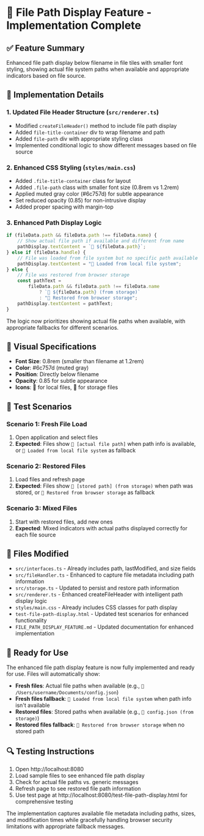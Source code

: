 # 📁 File Path Display Feature - Implementation Complete

## ✅ **Feature Summary**

Enhanced file path display below filename in file tiles with smaller font styling, showing actual file system paths when available and appropriate indicators based on file source.

## 🎯 **Implementation Details**

### 1. **Updated File Header Structure** (`src/renderer.ts`)

- Modified `createFileHeader()` method to include file path display
- Added `file-title-container` div to wrap filename and path
- Added `file-path` div with appropriate styling class
- Implemented conditional logic to show different messages based on file source

### 2. **Enhanced CSS Styling** (`styles/main.css`)

- Added `.file-title-container` class for layout
- Added `.file-path` class with smaller font size (0.8rem vs 1.2rem)
- Applied muted gray color (#6c757d) for subtle appearance
- Set reduced opacity (0.85) for non-intrusive display
- Added proper spacing with margin-top

### 3. **Enhanced Path Display Logic**

```typescript
if (fileData.path && fileData.path !== fileData.name) {
	// Show actual file path if available and different from name
	pathDisplay.textContent = `📁 ${fileData.path}`;
} else if (fileData.handle) {
	// File was loaded from file system but no specific path available
	pathDisplay.textContent = "📁 Loaded from local file system";
} else {
	// File was restored from browser storage
	const pathText =
		fileData.path && fileData.path !== fileData.name
			? `💾 ${fileData.path} (from storage)`
			: "💾 Restored from browser storage";
	pathDisplay.textContent = pathText;
}
```

The logic now prioritizes showing actual file paths when available, with appropriate fallbacks for different scenarios.

## 🎨 **Visual Specifications**

- **Font Size**: 0.8rem (smaller than filename at 1.2rem)
- **Color**: #6c757d (muted gray)
- **Position**: Directly below filename
- **Opacity**: 0.85 for subtle appearance
- **Icons**: 📁 for local files, 💾 for storage files

## 🧪 **Test Scenarios**

### Scenario 1: Fresh File Load

1. Open application and select files
2. **Expected**: Files show `📁 [actual file path]` when path info is available, or `📁 Loaded from local file system` as fallback

### Scenario 2: Restored Files

1. Load files and refresh page
2. **Expected**: Files show `💾 [stored path] (from storage)` when path was stored, or `💾 Restored from browser storage` as fallback

### Scenario 3: Mixed Files

1. Start with restored files, add new ones
2. **Expected**: Mixed indicators with actual paths displayed correctly for each file source

## 📂 **Files Modified**

- `src/interfaces.ts` - Already includes path, lastModified, and size fields
- `src/fileHandler.ts` - Enhanced to capture file metadata including path information
- `src/storage.ts` - Updated to persist and restore path information
- `src/renderer.ts` - Enhanced createFileHeader with intelligent path display logic
- `styles/main.css` - Already includes CSS classes for path display
- `test-file-path-display.html` - Updated test scenarios for enhanced functionality
- `FILE_PATH_DISPLAY_FEATURE.md` - Updated documentation for enhanced implementation

## 🚀 **Ready for Use**

The enhanced file path display feature is now fully implemented and ready for use. Files will automatically show:

- **Fresh files**: Actual file paths when available (e.g., `📁 /Users/username/Documents/config.json`)
- **Fresh files fallback**: `📁 Loaded from local file system` when path info isn't available
- **Restored files**: Stored paths when available (e.g., `💾 config.json (from storage)`)
- **Restored files fallback**: `💾 Restored from browser storage` when no stored path

## 🔍 **Testing Instructions**

1. Open http://localhost:8080
2. Load sample files to see enhanced file path display
3. Check for actual file paths vs. generic messages
4. Refresh page to see restored file path information
5. Use test page at http://localhost:8080/test-file-path-display.html for comprehensive testing

The implementation captures available file metadata including paths, sizes, and modification times while gracefully handling browser security limitations with appropriate fallback messages.
